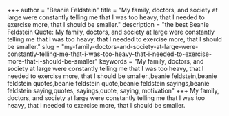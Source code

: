 +++
author = "Beanie Feldstein"
title = "My family, doctors, and society at large were constantly telling me that I was too heavy, that I needed to exercise more, that I should be smaller."
description = "the best Beanie Feldstein Quote: My family, doctors, and society at large were constantly telling me that I was too heavy, that I needed to exercise more, that I should be smaller."
slug = "my-family-doctors-and-society-at-large-were-constantly-telling-me-that-i-was-too-heavy-that-i-needed-to-exercise-more-that-i-should-be-smaller"
keywords = "My family, doctors, and society at large were constantly telling me that I was too heavy, that I needed to exercise more, that I should be smaller.,beanie feldstein,beanie feldstein quotes,beanie feldstein quote,beanie feldstein sayings,beanie feldstein saying,quotes, sayings,quote, saying, motivation"
+++
My family, doctors, and society at large were constantly telling me that I was too heavy, that I needed to exercise more, that I should be smaller.
